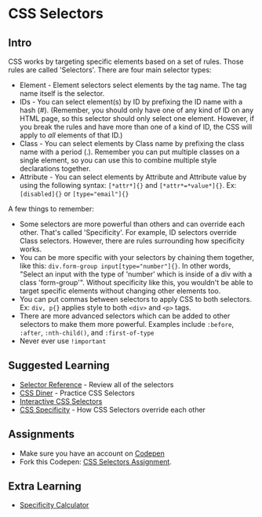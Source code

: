 # CSS Selectors

## Intro

CSS works by targeting specific elements based on a set of rules. Those rules are called 'Selectors'. There are four main selector types:

* Element - Element selectors select elements by the tag name. The tag name itself is the selector.
* IDs - You can select element(s) by ID by prefixing the ID name with a hash (#). (Remember, you should only have one of any kind of ID on any HTML page, so this selector should only select one element. However, if you break the rules and have more than one of a kind of ID, the CSS will apply to _all_ elements of that ID.)
* Class - You can select elements by Class name by prefixing the class name with a period (.). Remember you can put multiple classes on a single element, so you can use this to combine multiple style declarations together.
* Attribute - You can select elements by Attribute and Attribute value by using the following syntax: `[*attr*]{}` and `[*attr*=*value*]{}`. Ex: `[disabled]{}` or `[type="email"]{}`

A few things to remember:

* Some selectors are more powerful than others and can override each other. That's called 'Specificity'. For example, ID selectors override Class selectors. However, there are rules surrounding how specificity works.
* You can be more specific with your selectors by chaining them together, like this: `div.form-group input[type="number"]{}`. In other words, "Select an input with the type of 'number' which is inside of a div with a class 'form-group'". Without specificity like this, you wouldn't be able to target specific elements without changing other elements too.
* You can put commas between selectors to apply CSS to both selectors. Ex: `div, p{}` applies style to both `<div>` and `<p>` tags.
* There are more advanced selectors which can be added to other selectors to make them more powerful. Examples include `:before`, `:after`, `:nth-child()`, and `:first-of-type`
* Never ever use `!important`

## Suggested Learning

- [Selector Reference](https://www.w3schools.com/cssref/css_selectors.asp) - Review all of the selectors
- [CSS Diner](https://flukeout.github.io) - Practice CSS Selectors
- [Interactive CSS Selectors](http://benhowdle.im/cssselectors/)
- [CSS Specificity](https://css-tricks.com/specifics-on-css-specificity/) - How CSS Selectors override each other

## Assignments

- Make sure you have an account on [Codepen](https://codepen.io)
- Fork this Codepen: [CSS Selectors Assignment](). 

## Extra Learning

- [Specificity Calculator](https://specificity.keegan.st)

